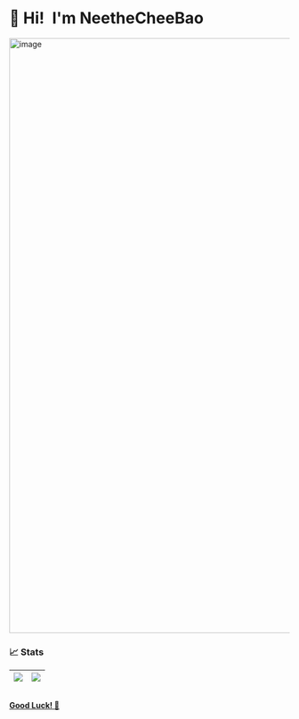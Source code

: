 # 👋 Hi!&ensp;I'm NeetheCheeBao

<a href="https://github.com/NeetheCheeBao"><img width="2504" height="1067" alt="image" src="https://github.com/user-attachments/assets/4bc0c4f8-69bb-4679-b2fe-92c5d6c4df77" /></a>

### 📈 Stats

| <a href="https://github.com/NeetheCheeBao"><img src="https://github-readme-stats.vercel.app/api/top-langs/?username=NeetheCheeBao&layout=donut&bg_color=40,f04d4d,ff4af3,608bf7&title_color=fff&text_color=fff" /></a> | <a href="https://github.com/NeetheCheeBao"><img src="https://github-readme-stats.vercel.app/api?username=NeetheCheeBao&show_icons=true&theme=ambient_gradient&rank_icon=github" /></a> |
|---|---|

##
<a href="https://github.com/NeetheCheeBao?tab=repositories">**Good Luck! 🍺**</a>
